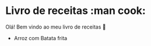 
# Livro de receitas :man cook:

Olá! Bem vindo ao meu livro de receitas :wave:

 - Arroz com Batata frita
